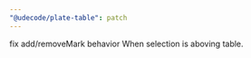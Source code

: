 ```yaml
---
"@udecode/plate-table": patch
---
```


fix add/removeMark behavior When selection is aboving table.
